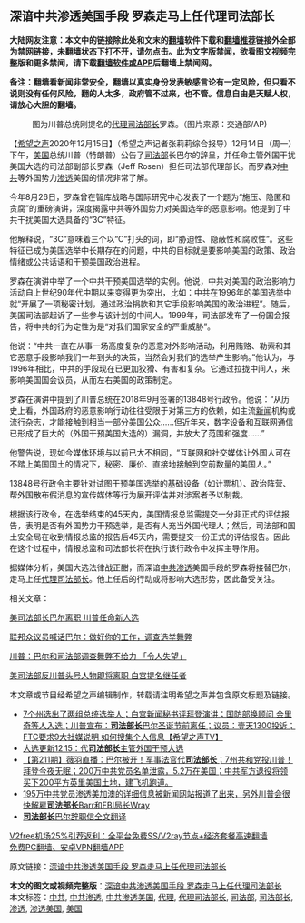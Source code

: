  <h2>深谙中共渗透美国手段 罗森走马上任代理司法部长</h2> <p class="notice"><b>大陆网友注意：本文中的链接除此处和文末的<a href="https://github.com/bannedbook/fanqiang" >翻墙</a>软件下载和<a href="https://github.com/killgcd/justmysocks/blob/master/README.md">翻墙推荐</a>链接外全部为禁网链接，未翻墙状态下打不开，请勿点击。此为文字版禁闻，欲看图文视频完整版和更多禁闻，请下载<a href="https://github.com/bannedbook/fanqiang">翻墙软件或APP</a>后翻墙上禁闻网。</p><p>备注：翻墙看新闻非常安全，翻墙以真实身份发表敏感言论有一定风险，但只看不说则没有任何风险，翻的人太多，政府管不过来，也不管。信息自由是天赋人权，请放心大胆的翻墙。</b></p>  <div class="entry"> <figure><figcaption>图为川普总统刚提名的<a href="https://www.bannedbook.org/bnews/tag/%E4%BB%A3%E7%90%86/" class="st_tag internal_tag" rel="tag" title="标签 代理 下的日志">代理</a><a href="https://www.bannedbook.org/bnews/tag/%e5%8f%b8%e6%b3%95%e9%83%a8%e9%95%bf/" class="st_tag internal_tag" rel="tag" title="标签 司法部长 下的日志">司法部长</a>罗森。（图片来源：交通部/AP)</figcaption></figure> <p>【<span class='wp_keywordlink_affiliate'><a href="https://www.soundofhope.org" title="希望之声" target="_blank">希望之声</a></span>2020年12月15日】（希望之声记者张莉莉综合报导）12月14日（周一）下午，<a href="https://www.bannedbook.org/bnews/tag/%e7%be%8e%e5%9b%bd/" class="st_tag internal_tag" rel="tag" title="标签 美国 下的日志">美国</a>总统川普（特朗普）公告了<a href="https://www.bannedbook.org/bnews/tag/%e5%8f%b8%e6%b3%95%e9%83%a8/" class="st_tag internal_tag" rel="tag" title="标签 司法部 下的日志">司法部</a>长巴尔的辞呈，并任命主管外国干扰美国大选的司法部副部长罗森（Jeff Rosen）担任司法部代理部长。而罗森对<a href="https://www.bannedbook.org/bnews/tag/%e4%b8%ad%e5%85%b1/" class="st_tag internal_tag" rel="tag" title="标签 中共 下的日志">中共</a>等外国势力<a href="https://www.bannedbook.org/bnews/tag/%E6%B8%97%E9%80%8F/" class="st_tag internal_tag" rel="tag" title="标签 渗透 下的日志">渗透</a>美国的情况非常了解。</p> <p>今年8月26日，罗森曾在智库战略与国际研究中心发表了一个题为“施压、隐匿和贪腐”的重磅演讲，深度揭露中共等外国势力对美国选举的恶意影响。他提到了中共干扰美国大选具备的“3C”特征。</p> <p>他解释说，“3C”意味着三个以“C”打头的词，即“胁迫性、隐蔽性和腐败性”。这些特征已成为美国选举中长期存在的问题，中共的目标就是要影响美国的政策、政治情绪或公共话语和干预美国政治进程。</p> <p>罗森在演讲中举了一个中共干预美国选举的实例。他说，中共对美国的政治影响力活动自上世纪90年代中期以来变得更为突出，比如：中共在1996年的美国选举中就“开展了一项秘密计划，通过政治捐款和其它手段影响美国的政治进程”。随后，美国司法部起诉了一些参与该计划的中间人。1999年，司法部发布了一份国会报告，将中共的行为定性为是“对我们国家安全的严重威胁”。</p>  <p>他说：“中共一直在从事一场高度复杂的恶意对外影响活动，利用贿赂、勒索和其它恶意手段影响我们一年到头的决策，当然会对我们的选举产生影响。”他认为，与1996年相比，中共的手段现在已更加狡猾、有害和复杂。它通过拉拢中间人，来影响美国国会议员，从而左右美国的政策制定。</p> <p>罗森在演讲中提到了川普总统在2018年9月签署的13848号行政令。他说：“从历史上看，外国政府的恶意影响行动往往受限于对第三方的依赖，如主流<span class='wp_keywordlink_affiliate'><a href="https://www.bannedbook.org/" title="新闻">新闻</a></span>机构或流行杂志，才能接触到相当一部分美国公众&#8230;&#8230;但近年来，数字设备和互联网通信已形成了巨大的（外国干预美国大选的）漏洞，并放大了范围和强度……”</p> <p>他警告说，现如今媒体环境与以前已大不相同，“互联网和社交媒体让外国人可在不踏上美国国土的情况下，秘密、廉价、直接地接触到空前数量的美国人。”</p> <p>13848号行政令主要针对试图干预美国选举的基础设备（如计票机）、政治阵营、帮外国散布假消息的宣传媒体等行为展开评估并对涉案者予以制裁。</p>  <p>根据该行政令，在选举结束的45天内，美国情报总监需提交一分非正式的评估报告，表明是否有外国势力干预选举，是否有人充当外国代理人；然后，司法部和国土安全局在收到情报总监的报告后45天内，需要提交一份正式的评估报告。因此在这个过程中，情报总监和司法部长将在执行该行政令中发挥主导作用。</p> <p>据媒体分析，美国大选法律战正酣，而深谙<a href="https://www.bannedbook.org/bnews/tag/%E4%B8%AD%E5%85%B1%E6%B8%97%E9%80%8F/" class="st_tag internal_tag" rel="tag" title="标签 中共渗透 下的日志">中共渗透</a>美国手段的罗森将接替巴尔，走马上任<a href="https://www.bannedbook.org/bnews/tag/%E4%BB%A3%E7%90%86%E5%8F%B8%E6%B3%95%E9%83%A8%E9%95%BF/" class="st_tag internal_tag" rel="tag" title="标签 代理司法部长 下的日志">代理司法部长</a>。他上任后的行动或将影响大选形势，因此备受关注。</p> <p>相关文章：</p> <p><a href="https://www.soundofhope.org/post/453595">美司法部长巴尔离职 川普任命新人选</a></p>  <p><a href="https://www.soundofhope.org/post/450187">联邦众议员喊话巴尔：做好你的工作，调查选举舞弊</a></p> <p><a href="https://www.soundofhope.org/post/449980">川普：巴尔和司法部调查舞弊不给力 「令人失望」</a></p> <p><a href="https://www.soundofhope.org/post/276794?lang=b5">美司法部反川普头号人物即将离职 白宫提名继任者</a></p> <p>本文章或节目经希望之声编辑制作，转载请注明希望之声并包含原文标题及链接。</p>  <ul class='op-related-articles' title='相关阅读'> <li><a href='https://www.bannedbook.org/bnews/cbnews/20201215/1448301.html' target='_blank'>7个州选出了两组总统选举人；白宫新闻秘书评拜登演讲；国防部换顾问 金里奇等人入选；川普宣布：<b>司法部长</b>巴尔圣诞节前离任；议员：壹天1300投诉；FTC要求9大社媒说明 如何搜集个人信息【希望之声TV】</a></li> <li><a href='https://www.bannedbook.org/bnews/cbnews/20201215/1448299.html' target='_blank'>大选更新12.15：代<b>司法部长</b>主管外国干预大选</a></li> <li><a href='https://www.bannedbook.org/bnews/cbnews/20201215/1448220.html' target='_blank'>【第211期】薇羽直播：巴尔被开！军事法官代<b>司法部长</b>；7州共和党投川普！拜登今夜无眠；200万中共党员名单泄露，5.2万在美国；中共军方退役将领买下200平方英里美国土地，建飞机跑道。</a></li> <li><a href='https://www.bannedbook.org/bnews/bannedvideo/20201214/1448192.html' target='_blank'>195万中共党员渗透美加澳的详细信息被新闻网站报道了出来，另外川普会很快解雇<b>司法部长</b>Barr和FBI局长Wray</a></li> <li><a href='https://www.bannedbook.org/bnews/cbnews/20201215/1448173.html' target='_blank'><b>司法部长</b>巴尔辞职信全文翻译</a></li> </ul> <p class="texttj"> <a href="https://github.com/bannedbook/fanqiang/wiki/V2ray%E6%9C%BA%E5%9C%BA" target="_blank">V2free机场25%引荐返利：全平台免费SS/V2ray节点+经济套餐高速翻墙</a><br/> <a href="https://github.com/bannedbook/fanqiang/wiki/%E7%A6%81%E9%97%BB%E7%BD%91%E5%AE%89%E5%8D%93%E7%BF%BB%E5%A2%99%E6%96%B0%E9%97%BBAPP" target="_blank">免费PC翻墙、安卓VPN翻墙APP</a></p><p>原文链接：<a class="src_link"  href="https://www.soundofhope.org/post/453838" target="_blank">深谙中共渗透美国手段 罗森走马上任代理司法部长</a></p><a name='sharetosocial'></a>       <div><b>本文的图文或视频完整版</b>：<a href='https://www.bannedbook.org/bnews/comments/20201216/1448370.html'>深谙中共渗透美国手段 罗森走马上任代理司法部长</a></div>  </div><!--END ENTRY--> <div class="postfooter"> <div>本文标签：<a href="https://www.bannedbook.org/bnews/tag/%e4%b8%ad%e5%85%b1/" rel="tag">中共</a>, <a href="https://www.bannedbook.org/bnews/tag/%E4%B8%AD%E5%85%B1%E6%B8%97%E9%80%8F/" rel="tag">中共渗透</a>, <a href="https://www.bannedbook.org/bnews/tag/%E4%B8%AD%E5%85%B1%E6%B8%97%E9%80%8F%E7%BE%8E%E5%9B%BD/" rel="tag">中共渗透美国</a>, <a href="https://www.bannedbook.org/bnews/tag/%E4%BB%A3%E7%90%86/" rel="tag">代理</a>, <a href="https://www.bannedbook.org/bnews/tag/%E4%BB%A3%E7%90%86%E5%8F%B8%E6%B3%95%E9%83%A8%E9%95%BF/" rel="tag">代理司法部长</a>, <a href="https://www.bannedbook.org/bnews/tag/%e5%8f%b8%e6%b3%95%e9%83%a8/" rel="tag">司法部</a>, <a href="https://www.bannedbook.org/bnews/tag/%e5%8f%b8%e6%b3%95%e9%83%a8%e9%95%bf/" rel="tag">司法部长</a>, <a href="https://www.bannedbook.org/bnews/tag/%E6%B8%97%E9%80%8F/" rel="tag">渗透</a>, <a href="https://www.bannedbook.org/bnews/tag/%E6%B8%97%E9%80%8F%E7%BE%8E%E5%9B%BD/" rel="tag">渗透美国</a>, <a href="https://www.bannedbook.org/bnews/tag/%e7%be%8e%e5%9b%bd/" rel="tag">美国</a></div>  </div><!--END POSTFOOTER--> 